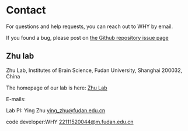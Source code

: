 # Contact

For questions and help requests, you can reach out to WHY by email.  

If you found a bug, please post on [the Github repository issue page](https://github.com/ocean-debug/TFdisc/issues)

## Zhu lab
Zhu Lab, Institutes of Brain Science, Fudan University, Shanghai 200032, China  

The homepage of our lab is here: [Zhu Lab](https://zhuy-lab.fudan.edu.cn)

E-mails:  

Lab PI: Ying Zhu <ying_zhu@fudan.edu.cn>

code developer:WHY <22111520044@m.fudan.edu.cn>

